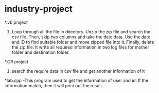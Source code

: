 # industry-project
*.vb project

1. Loop through all the file in directory. Unzip the zip file and search the csv file. Then, skip two columns and take the date data. Use the date and ID to find suitable folder and move zipped file into it. Finally, delete the zip file. It write all required information in two log files for mother folder and destination folder.

*.C# project
1. search the require data in csv file and get another information of it

*lab.cpp 
-This program used to get the information of user and id. If the information match, then it will print out the result.
